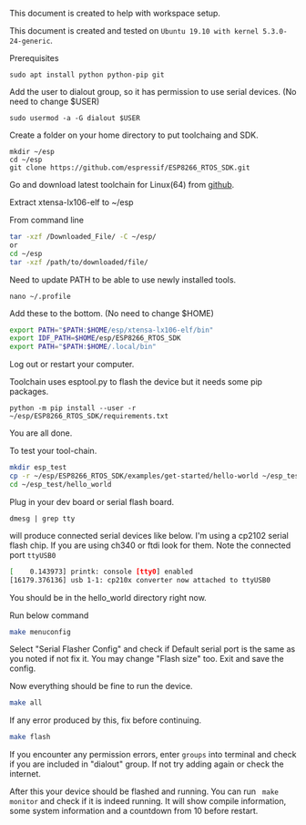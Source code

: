 This document is created to help with workspace setup.

This document is created and tested on ``` Ubuntu 19.10 with kernel 5.3.0-24-generic ```.

Prerequisites

```
sudo apt install python python-pip git
```

Add the user to dialout group, so it has permission to use serial devices. (No need to change $USER)

```
sudo usermod -a -G dialout $USER
```

Create a folder on your home directory to put toolchaing and SDK.

```
mkdir ~/esp
cd ~/esp
git clone https://github.com/espressif/ESP8266_RTOS_SDK.git
```
Go and download latest toolchain for Linux(64) from [github](https://github.com/espressif/ESP8266_RTOS_SDK).

Extract xtensa-lx106-elf to ~/esp

From command line 

```bash
tar -xzf /Downloaded_File/ -C ~/esp/
or
cd ~/esp 
tar -xzf /path/to/downloaded/file/
```

Need to update PATH to be able to use newly installed tools.

```
nano ~/.profile
```

Add these to the bottom. (No need to change $HOME)

```bash
export PATH="$PATH:$HOME/esp/xtensa-lx106-elf/bin"
export IDF_PATH=$HOME/esp/ESP8266_RTOS_SDK
export PATH="$PATH:$HOME/.local/bin"
```

Log out or restart your computer.

Toolchain uses esptool.py to flash the device but it needs some pip packages.

```
python -m pip install --user -r ~/esp/ESP8266_RTOS_SDK/requirements.txt
```

You are all done.

To test your tool-chain.

```bash
mkdir esp_test
cp -r ~/esp/ESP8266_RTOS_SDK/examples/get-started/hello-world ~/esp_test
cd ~/esp_test/hello_world
```

Plug in your dev board or serial flash board.

```
dmesg | grep tty
```

will produce connected serial devices like below. I'm using a cp2102 serial flash chip. If you are using ch340 or ftdi look for them. Note the connected port ```ttyUSB0```

```bash
[    0.143973] printk: console [tty0] enabled
[16179.376136] usb 1-1: cp210x converter now attached to ttyUSB0
```

You should be in the hello_world directory right now.

Run below command

```bash
make menuconfig
```

Select "Serial Flasher Config" and check if Default serial port is the same as you noted if not fix it. You may change "Flash size" too. Exit and save the config.

Now everything should be fine to run the device.



```bash
make all
```

If any error produced by this, fix before continuing.

```bash
make flash
```

If you encounter any permission errors, enter ```groups``` into terminal and check if you are included in "dialout" group. If not try adding again or check the internet.

After this your device should be flashed and running. You can run ``` make monitor``` and check if it is indeed running. It will show compile information, some system information and a countdown from 10 before restart.







